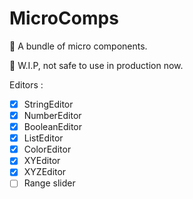 # MicroComps
🧱 A bundle of micro components.

🚨 W.I.P, not safe to use in production now.

Editors :
- [x] StringEditor
- [x] NumberEditor
- [x] BooleanEditor
- [x] ListEditor
- [x] ColorEditor
- [x] XYEditor
- [x] XYZEditor
- [ ] Range slider
